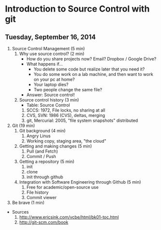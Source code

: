 Introduction to Source Control with git
=======================================

Tuesday, September 16, 2014
---------------------------

1. Source Control Management (5 min)
	1. Why use source control? (2 min)
		* How do you share projects now? Email? Dropbox / Google Drive?
		* What happens if...
			* You delete some code but realize later that you need it?
			* You do some work on a lab machine, and then want to work on your pc at home?
			* Your laptop dies?
			* Two people change the same file?
		* Answer: Source control!
	2. Source control history (3 min)
		* Table: Source Control
		1. SCCS: 1972, File locks, no sharing at all
		2. CVS, SVN: 1986 (CVS), deltas, merging
		3. git, Mercurial: 2005, "file system snapshots" distributed
2. Git (19 min)
	1. Git background (4 min)
		1. Angry Linus
		2. Working copy, staging area, "the cloud"
	2. Getting and making changes (5 min)
		1. Pull (and Fetch)
		2. Commit / Push
	3. Getting a repository (5 min)
		1. init
		2. clone
		3. init through github
	4. Integration with Software Engineering through Github (5 min)
		1. Free for academic/open-source use
		2. File history
		3. Commit viewer
3. Be brave (1 min)
* Sources
	1. http://www.ericsink.com/vcbe/html/bk01-toc.html
	2. http://git-scm.com/book
		